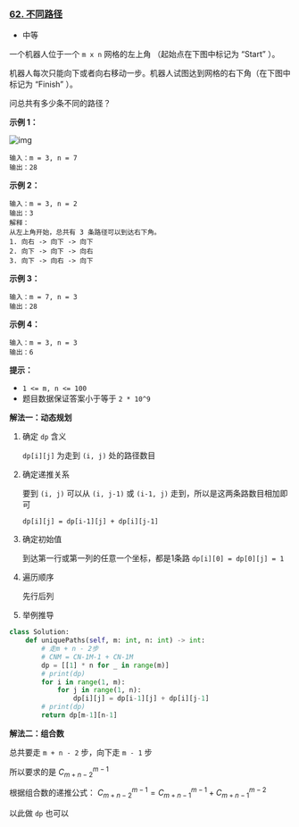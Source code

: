 ### [62. 不同路径](https://leetcode.cn/problems/unique-paths/)

- 中等

一个机器人位于一个 `m x n` 网格的左上角 （起始点在下图中标记为 “Start” ）。

机器人每次只能向下或者向右移动一步。机器人试图达到网格的右下角（在下图中标记为 “Finish” ）。

问总共有多少条不同的路径？

**示例 1：**

 ![img](https://assets.leetcode.com/uploads/2018/10/22/robot_maze.png)

```
输入：m = 3, n = 7
输出：28
```

**示例 2：**

```
输入：m = 3, n = 2
输出：3
解释：
从左上角开始，总共有 3 条路径可以到达右下角。
1. 向右 -> 向下 -> 向下
2. 向下 -> 向下 -> 向右
3. 向下 -> 向右 -> 向下
```

**示例 3：**

```
输入：m = 7, n = 3
输出：28
```

**示例 4：**

```
输入：m = 3, n = 3
输出：6
```

**提示：**

- `1 <= m, n <= 100`
- 题目数据保证答案小于等于 `2 * 10^9`

**解法一：动态规划**

1. 确定 `dp` 含义

   `dp[i][j]` 为走到 `(i, j)` 处的路径数目

2. 确定递推关系

   要到 `(i, j)` 可以从 `(i, j-1)` 或 `(i-1, j)` 走到，所以是这两条路数目相加即可

   `dp[i][j] = dp[i-1][j] + dp[i][j-1]`

3. 确定初始值

   到达第一行或第一列的任意一个坐标，都是1条路 `dp[i][0] = dp[0][j] = 1`

4. 遍历顺序

   先行后列

5. 举例推导

```python
class Solution:
    def uniquePaths(self, m: int, n: int) -> int:
        # 走m + n - 2步
        # CNM = CN-1M-1 + CN-1M
        dp = [[1] * n for _ in range(m)]
        # print(dp)
        for i in range(1, m):
            for j in range(1, n):
                dp[i][j] = dp[i-1][j] + dp[i][j-1]
        # print(dp)
        return dp[m-1][n-1]
```

**解法二：组合数**

总共要走 `m + n - 2` 步，向下走 `m - 1` 步

所以要求的是  $C_{m+n-2}^{m-1}$ 

根据组合数的递推公式： $C_{m+n-2}^{m-1} = C_{m+n-1}^{m-1} + C_{m+n-1}^{m-2}$

以此做 `dp` 也可以